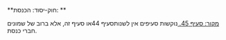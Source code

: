 **חוק-יסוד: הכנסת: **

[מקור: סעיף 45. ](https://he.wikisource.org/wiki/%D7%97%D7%95%D7%A7-%D7%99%D7%A1%D7%95%D7%93:_%D7%94%D7%9B%D7%A0%D7%A1%D7%AA#%D7%A1%D7%A2%D7%99%D7%A3_45)
נוקשות סעיפים
אין לשנותסעיף 44או סעיף זה, אלא ברוב של שמונים חברי כנסת.